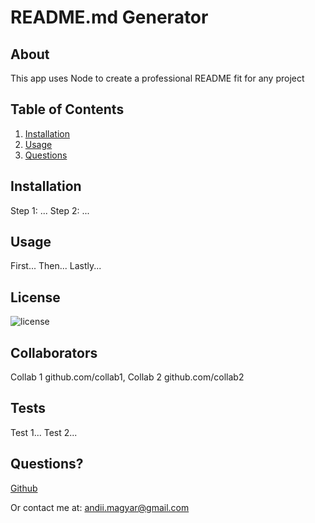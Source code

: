 
# README.md Generator

## About 
This app uses Node to create a professional README fit for any project

## Table of Contents
1. [Installation](#installation)
2. [Usage](#usage)
3. [Questions](#questions)

    

## Installation
Step 1: ... Step 2: ...

## Usage
First... Then... Lastly...

## License 
![license](https://img.shields.io/badge/license-GPL3.0-blue.svg)

## Collaborators
Collab 1 github.com/collab1, Collab 2 github.com/collab2

## Tests
Test 1... Test 2...

## Questions?
[Github](www.github.com/andiimagyar)

Or contact me at: andii.magyar@gmail.com

  